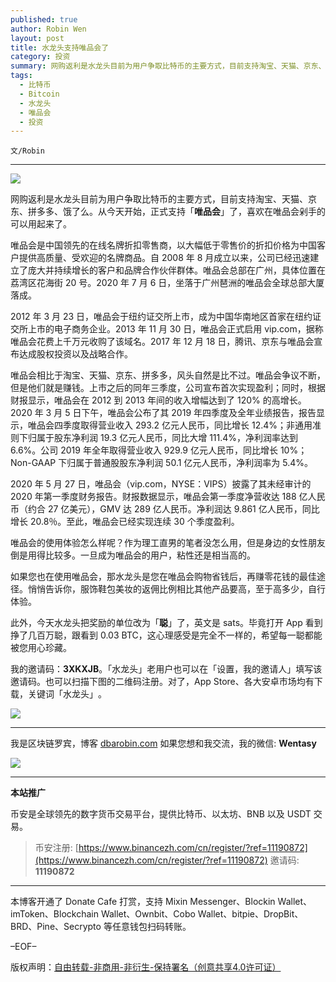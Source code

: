 ```yaml
---
published: true
author: Robin Wen
layout: post
title: 水龙头支持唯品会了
category: 投资
summary: 网购返利是水龙头目前为用户争取比特币的主要方式，目前支持淘宝、天猫、京东、拼多多、饿了么。从今天开始，正式支持「唯品会」了，喜欢在唯品会剁手的可以用起来了。如果您也在使用唯品会，那水龙头是您在唯品会购物省钱后，再赚零花钱的最佳途径。悄悄告诉你，服饰鞋包美妆的返佣比例相比其他产品要高，至于高多少，自行体验。此外，今天水龙头把奖励的单位改为「聪」了，英文是 sats。毕竟打开 App 看到挣了几百万聪，跟看到 0.03 BTC，这心理感受是完全不一样的，希望每一聪都能被您用心珍藏。
tags:
  - 比特币
  - Bitcoin
  - 水龙头
  - 唯品会
  - 投资
---
```


`文/Robin`

***

![](https://cdn.dbarobin.com/6xwti1r.png)

网购返利是水龙头目前为用户争取比特币的主要方式，目前支持淘宝、天猫、京东、拼多多、饿了么。从今天开始，正式支持「**唯品会**」了，喜欢在唯品会剁手的可以用起来了。

唯品会是中国领先的在线名牌折扣零售商，以大幅低于零售价的折扣价格为中国客户提供高质量、受欢迎的名牌商品。自 2008 年 8 月成立以来，公司已经迅速建立了庞大并持续增长的客户和品牌合作伙伴群体。唯品会总部在广州，具体位置在荔湾区花海街 20 号。2020 年 7 月 6 日，坐落于广州琶洲的唯品会全球总部大厦落成。

2012 年 3 月 23 日，唯品会于纽约证交所上市，成为中国华南地区首家在纽约证交所上市的电子商务企业。2013 年 11 月 30 日，唯品会正式启用 vip.com，据称唯品会花费上千万元收购了该域名。2017 年 12 月 18 日，腾讯、京东与唯品会宣布达成股权投资以及战略合作。

唯品会相比于淘宝、天猫、京东、拼多多，风头自然是比不过。唯品会争议不断，但是他们就是赚钱。上市之后的同年三季度，公司宣布首次实现盈利；同时，根据财报显示，唯品会在 2012 到 2013 年间的收入增幅达到了 120% 的高增长。2020 年 3 月 5 日下午，唯品会公布了其 2019 年四季度及全年业绩报告，报告显示，唯品会四季度取得营业收入 293.2 亿元人民币，同比增长 12.4%；非通用准则下归属于股东净利润 19.3 亿元人民币，同比大增 111.4%，净利润率达到 6.6%。公司 2019 年全年取得营业收入 929.9 亿元人民币，同比增长 10%；Non-GAAP 下归属于普通股股东净利润 50.1 亿元人民币，净利润率为 5.4%。

2020 年 5 月 27 日，唯品会（vip.com，NYSE：VIPS）披露了其未经审计的 2020 年第一季度财务报告。财报数据显示，唯品会第一季度净营收达 188 亿人民币（约合 27 亿美元），GMV 达 289 亿人民币。净利润达 9.861 亿人民币，同比增长 20.8％。至此，唯品会已经实现连续 30 个季度盈利。

唯品会的使用体验怎么样呢？作为理工直男的笔者没怎么用，但是身边的女性朋友倒是用得比较多。一旦成为唯品会的用户，粘性还是相当高的。

如果您也在使用唯品会，那水龙头是您在唯品会购物省钱后，再赚零花钱的最佳途径。悄悄告诉你，服饰鞋包美妆的返佣比例相比其他产品要高，至于高多少，自行体验。

此外，今天水龙头把奖励的单位改为「**聪**」了，英文是 sats。毕竟打开 App 看到挣了几百万聪，跟看到 0.03 BTC，这心理感受是完全不一样的，希望每一聪都能被您用心珍藏。

我的邀请码：**3XKXJB**。「水龙头」老用户也可以在「设置，我的邀请人」填写该邀请码。​也可以扫描​下图的二维码注册。​对了，App Store、各大安卓市场均有下载，关键词「水龙头」​。​

![](https://cdn.dbarobin.com/kwdjijt.png)

***

我是区块链罗宾，博客 [dbarobin.com](https://dbarobin.com/)
如果您想和我交流，我的微信: **Wentasy**

![](https://cdn.dbarobin.com/v4yywe2.png)

***

**本站推广**

币安是全球领先的数字货币交易平台，提供比特币、以太坊、BNB 以及 USDT 交易。

> 币安注册: [https://www.binancezh.com/cn/register/?ref=11190872](https://www.binancezh.com/cn/register/?ref=11190872)
> 邀请码: **11190872**

***

本博客开通了 Donate Cafe 打赏，支持 Mixin Messenger、Blockin Wallet、imToken、Blockchain Wallet、Ownbit、Cobo Wallet、bitpie、DropBit、BRD、Pine、Secrypto 等任意钱包扫码转账。

<center>
    <div class="--donate-button"
         data-button-id="f8b9df0d-af9a-460d-8258-d3f435445075"
    ></div>
</center>

–EOF–

版权声明：[自由转载-非商用-非衍生-保持署名（创意共享4.0许可证）](http://creativecommons.org/licenses/by-nc-nd/4.0/deed.zh)